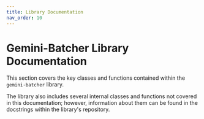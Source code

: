 ```yaml
---
title: Library Documentation
nav_order: 10
---
```


# Gemini-Batcher Library Documentation

This section covers the key classes and functions contained within the `gemini-batcher` library.

The library also includes several internal classes and functions not covered in this documentation; however, information about them can be found in the docstrings within the library's repository.